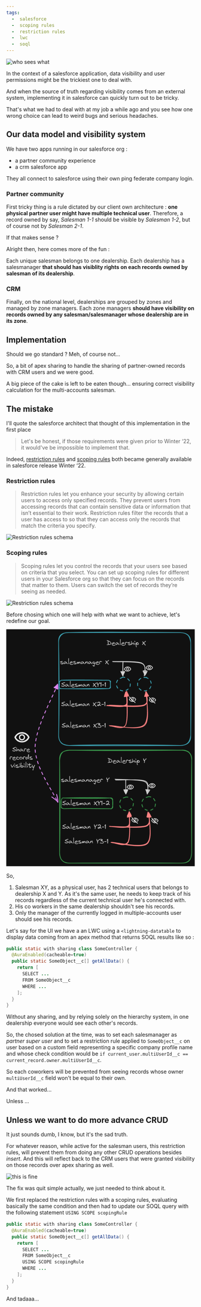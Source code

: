 ```yaml
---
tags:
  -  salesforce
  -  scoping rules
  -  restriction rules
  -  lwc
  -  soql
---
```


![who sees what](https://images.pexels.com/photos/3811807/pexels-photo-3811807.jpeg?auto=compress&cs=tinysrgb)

In the context of a salesforce application, data visibility and user permissions might be the trickiest one to deal with.

And when the source of truth regarding visibility comes from an external system, implementing it in salesforce can quickly turn out to be tricky. 

That's what we had to deal with at my job a while ago and you see how one wrong choice can lead to weird bugs and serious headaches.

## Our data model and visibility system

We have two apps running in our salesforce org :
- a partner community experience
- a crm salesforce app

They all connect to salesforce using their own ping federate company login.

### Partner community

First tricky thing is a rule dictated by our client own architecture : **one physical partner user might have multiple technical user**.
Therefore, a record owned by say, *Salesman 1-1* should be visible by *Salesman 1-2*, but of course not by *Salesman 2-1*.

If that makes sense ?

Alright then, here comes more of the fun : 

Each unique salesman belongs to one dealership. Each dealership has a salesmanager **that should has visiblity rights on each records owned by salesman of its dealership**.

### CRM

Finally, on the national level, dealerships are grouped by zones and managed by zone managers. Each zone managers **should have visibility on records owned by any salesman/salesmanager whose dealership are in its zone**.

## Implementation

Should we go standard ? Meh, of course not...

So, a bit of apex sharing to handle the sharing of partner-owned records with CRM users and we were good.

A big piece of the cake is left to be eaten though... ensuring correct visibility calculation for the multi-accounts salesman.

## The mistake

I'll quote the salesforce architect that thought of this implementation in the first place 
> Let's be honest, if those requirements were given prior to Winter ‘22, it would've be impossible to implement that.

Indeed, [restriction rules](https://help.salesforce.com/s/articleView?id=sf.security_restriction_rule.htm&type=5) and [scoping rules](https://help.salesforce.com/s/articleView?id=sf.security_scoping_rule.htm&type=5) both became generally available in salesforce release Winter ‘22. 

### Restriction rules
> Restriction rules let you enhance your security by allowing certain users to access only specified records. They prevent users from accessing records that can contain sensitive data or information that isn’t essential to their work. Restriction rules filter the records that a user has access to so that they can access only the records that match the criteria you specify.

![Restriction rules schema](https://resources.help.salesforce.com/images/30c218878df027f0e4aab7f2f176d98a.png)

### Scoping rules
> Scoping rules let you control the records that your users see based on criteria that you select. You can set up scoping rules for different users in your Salesforce org so that they can focus on the records that matter to them. Users can switch the set of records they’re seeing as needed.

![Restriction rules schema](https://resources.help.salesforce.com/images/12dd46780d27f59ae02d1bcd1f31c93e.png)

Before chosing which one will help with what we want to achieve, let's redefine our goal.

![visibility model](https://github.com/brtheo/blog/blob/dev/visibilitymodel.png?raw=true)

So, 
1. Salesman XY, as a physical user, has 2 technical users that belongs to dealership X and Y. As it's the same user, he needs to keep track of his records regardless of the current technical user he's connected with. 
2. His co workers in the same dealership shouldn't see his records. 
3. Only the manager of the currently logged in multiple-accounts user should see his records.


Let's say for the UI we have a an LWC using a `<lightning-datatable` to display data coming from an apex method that returns SOQL results like so : 
```java
public static with sharing class SomeController {
  @AuraEnabled(cacheable=true)
  public static SomeObject__c[] getAllData() {
    return [
      SELECT ...
      FROM SomeObject__c
      WHERE ...
    ];
  }
}
```

Without any sharing, and by relying solely on the hierarchy system, in one dealership everyone would see each other's records. 

So, the chosed solution at the time, was to set each salesmanager as *partner super user* and to set a restriction rule applied to `SomeObject__c` on user based on a custom field representing a specific company profile name and whose check condition would be `if current_user.multiUserId__c == current_record.owner.multiUserId__c`.

So each coworkers will be prevented from seeing records whose owner `multiUserId__c` field won't be equal to their own.

And that worked... 




Unless ...

## Unless we want to do more advance CRUD
It just sounds dumb, I know, but it's the sad truth. 

For whatever reason, while active for the salesman users, this restriction rules, will prevent them from doing any other CRUD operations besides *insert*. And this will reflect back to the CRM users that were granted visibility on those records over apex sharing as well.

![this is fine](https://m.media-amazon.com/images/I/71zv--AZ4VL._AC_UF894,1000_QL80_.jpg)

The fix was quit simple actually, we just needed to think about it.

We first replaced the restriction rules with a scoping rules, evaluating basically the same condition and then had to update our SOQL query with the following statement `USING SCOPE scopingRule`
```java
public static with sharing class SomeController {
  @AuraEnabled(cacheable=true)
  public static SomeObject__c[] getAllData() {
    return [
      SELECT ...
      FROM SomeObject__c
      USING SCOPE scopingRule
      WHERE ...
    ];
  }
}
```

And tadaaa...
